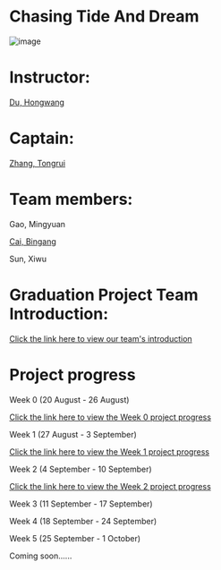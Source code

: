 # Chasing Tide And Dream

![image](https://github.com/Issac1010/Chasing-Tide-and-dream.github.io/assets/143713302/079b5b9a-3cd3-41e7-b1c5-78a5e0904a5b)



# Instructor:

<a href="https://teoec.dlmu.edu.cn/info/1062/3547.htm">Du, Hongwang</a>

# Captain: 

<a href="https://issac1010.github.io/ZTR.github.io/">Zhang, Tongrui</a>

# Team members: 

Gao, Mingyuan 

<a href="https://issac1010.github.io/BingangCai.github.io/">Cai, Bingang</a>

Sun, Xiwu

# Graduation Project Team Introduction:

<a href="https://issac1010.github.io/information.github.io/">Click the link here to view our team's introduction</a>

# Project progress

Week 0 (20 August - 26 August)

<a href="https://issac1010.github.io/week_0.github.io/">Click the link here to view the Week 0 project progress</a>

Week 1 (27 August - 3 September) 

<a href="https://issac1010.github.io/week_1.github.io/">Click the link here to view the Week 1 project progress</a>

Week 2 (4 September - 10 September)

<a href="https://issac1010.github.io/week_2.github.io/">Click the link here to view the Week 2 project progress</a>

Week 3 (11 September - 17 September)

Week 4 (18 September - 24 September)

Week 5 (25 September - 1 October)

Coming soon......
